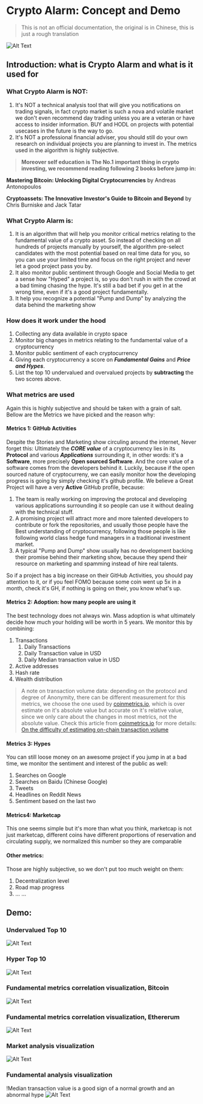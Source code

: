 # Crypto Alarm: Concept and Demo

>This is not an official documentation, the original is in Chinese, this is just a rough translation

![Alt Text](https://github.com/jorjiang/Crypto-Alarm/blob/master/Entity%20Relationship%20Diagram.jpeg)

## Introduction: what is Crypto Alarm and what is it used for
### What Crypto Alarm is NOT:

 1. It's NOT a technical analysis tool that will give you notifications on trading signals, in fact crypto market is such a nova and volatile market we don't even recommend day trading unless you are a veteran or have access to insider information. BUY and HODL on projects with potential usecases in the future is the way to go.
 2. It's NOT a professional financial adviser, you should still do your own research on individual projects you are planning to invest in. The metrics used in the algorithm is highly subjective.
 
> **Moreover self education is The No.1 important thing in crypto investing, we recommend reading following 2 books before jump in:**

 **Mastering Bitcoin: Unlocking Digital Cryptocurrencies** by Andreas Antonopoulos
 
 **Cryptoassets: The Innovative Investor's Guide to Bitcoin and Beyond** by Chris Burniske and Jack Tatar

### What Crypto Alarm is:
1. It is an algorithm that will help you monitor critical metrics relating to the fundamental value of a crypto asset. So instead of checking on all hundreds of projects manually by yourself, the algorithm pre-select candidates with the most potential based on real time data for you, so you can use your limited time and focus on the right project and never let a good project pass you by.
2. It also monitor public sentiment through Google and Social Media to get a sense how "Hyped" a project is, so you don't rush in with the crowd at a bad timing chasing the hype. It's still a bad bet if you get in at the wrong time, even if it's a good project fundamentally.
3. It help you recognize a potential "Pump and Dump" by analyzing the data behind the marketing show

### How does it work under the hood
1. Collecting any data available in crypto space
2. Monitor big changes in metrics relating to the fundamental value of a cryptocurrency
3. Monitor public sentiment of each cryptocurrency
4. Giving each cryptocurrency a score on ***Fundamental Gains*** and ***Price and Hypes***.
5. List the top 10 undervalued and overvalued projects by **subtracting** the two scores above.

### What metrics are used
Again this is highly subjective and should be taken with a grain of salt. Bellow are the Metrics we have picked and the reason why:

#### Metrics 1: GitHub Activities
Despite the Stories and Marketing show circuling around the internet, Never forget this: Ultimately the ***CORE value*** of a cryptocurrency lies in its **Protocol** and various ***Applications*** surrounding it, in other words: it's a **Software**, more precisely **Open sourced Software**. And the core value of a software comes from the developers behind it. 
Luckily, because if the open sourced nature of cryptocurreny, we can easily monitor how the developing progress is going by simply checking it's github profile. We believe a Great Project will have a very **Active** GitHub profile, because:

 1. The team is really working on improving the protocal and developing various applications surrounding it so people can use it without dealing with the technical stuff.
 2. A promising project will attract more and more talented developers to contribute or fork the repositories, and usually those people have the Best understanding of cryptocurrency, following those people is like following world class hedge fund managers in a traditional investment market.
 3. A typical "Pump and Dump" show usually has no development backing their promise behind their marketing show, because they spend their resource on marketing and spamming instead of hire real talents.

So if a project has a big increase on their GitHub Activities, you should pay attention to it, or if you feel FOMO because some coin went up 5x in a month, check it's GH, if nothing is going on their, you know what's up.

#### Metrics 2: Adoption: how many people are using it
The best technology does not always win. Mass adoption is what ultimately decide how much your holding will be worth in 5 years. We monitor this by combining:
 1. Transactions
	 1. Daily Transactions
	 2. Daily Transaction value in USD
	 3. Daily Median transaction value in USD
 2. Active addresses
 3. Hash rate
 4. Wealth distribution

>A note on transaction volume data: depending on the protocol and degree of Anonymity, there can be different measurement for this metrics, we choose the one used by [coinmetrics.io](https://coinmetrics.io/), which is over estimate on it's absolute value but accurate on it's relative value, since we only care about the changes in most metrics, not the absolute value. Check this article from [coinmetrics.io](https://coinmetrics.io/) for more details: [On the difficulty of estimating on-chain transaction volume](https://coinmetrics.io/difficulty-estimating-chain-transaction-volume/)

#### Metrics 3: Hypes
You can still loose money on an awesome project if you jump in at a bad time, we monitor the sentiment and interest of the public as well:
 1. Searches on Google
 2. Searches on Baidu (Chinese Google)
 3. Tweets
 4. Headlines on Reddit News
 5. Sentiment based on the last two
#### Metrics4: Marketcap
This one seems simple but it's more than what you think, marketcap is not just marketcap, different coins have different proportions of reservation and circulating supply, we normalized this number so they are comparable
#### Other metrics:
Those are highly subjective, so we don't put too much weight on them:
 1. Decentralization level
 2. Road map progress
 3. ... ...

 
## Demo:
### Undervalued Top 10 
![Alt Text](https://github.com/jorjiang/Crypto-Alarm/blob/master/image/Top10undervalued.png)
### Hyper Top 10
![Alt Text](https://github.com/jorjiang/Crypto-Alarm/blob/master/image/Top10hype.png)
### Fundamental metrics correlation visualization, Bitcoin
![Alt Text](https://github.com/jorjiang/Crypto-Alarm/blob/master/image/correlationmatrix.png)
### Fundamental metrics correlation visualization, Ethererum
![Alt Text](https://github.com/jorjiang/Crypto-Alarm/blob/master/image/correlation%20matrxi%20eth.png)
### Market analysis visualization
![Alt Text](https://github.com/jorjiang/Crypto-Alarm/blob/master/image/marketanalysis.png)
### Fundamental analysis visualization
!Median transaction value is a good sign of a normal growth and an abnormal hype
![Alt Text](https://github.com/jorjiang/Crypto-Alarm/blob/master/image/fundamental%20analysis.png)
